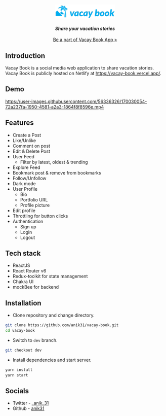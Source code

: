 <p align="center">
  <a href="https://vacay-book.vercel.app/">
    <img src="src/assets/images/logo.png" alt="Vacay Notes logo">
  </a>
</p>
<h4 align="center"><i>Share your vacation stories</i></h4>
<p align="center"><a href="https://vacay-book.vercel.app/">Be a part of Vacay Book App »</a></p>

## Introduction
Vacay Book is a social media web application to share vacation stories. Vacay Book is publicly hosted on Netlify at https://vacay-book.vercel.app/.
## Demo
https://user-images.githubusercontent.com/56336326/170030054-72a237fa-1950-4581-a2a3-1864f8f8596e.mp4
## Features
- Create a Post
- Like/Unlike
- Comment on post
- Edit & Delete Post
- User Feed
    - Filter by latest, oldest & trending
- Explore Feed
- Bookmark post & remove from bookmarks
- Follow/Unfollow
- Dark mode
- User Profile
    - Bio
    - Portfolio URL
    - Profile picture
- Edit profile
- Throttling for button clicks
- Authentication
    - Sign up
    - Login 
    - Logout
## Tech stack
- ReactJS
- React Router v6
- Redux-toolkit for state management
- Chakra UI
- mockBee for backend

## Installation
- Clone repository and change directory.
```bash
git clone https://github.com/anik31/vacay-book.git
cd vacay-book
```
- Switch to `dev` branch.
```bash
git checkout dev
```
- Install dependencies and start server.
```bash
yarn install
yarn start
```
## Socials
* Twitter - [_anik_31](https://twitter.com/_anik_31)
* Github - [anik31](https://www.linkedin.com/in/anik31/)